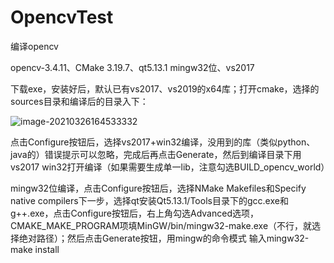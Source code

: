 # OpencvTest
编译opencv



opencv-3.4.11、CMake 3.19.7、qt5.13.1 mingw32位、vs2017

下载exe，安装好后，默认已有vs2017、vs2019的x64库；打开cmake，选择的sources目录和编译后的目录入下：

![image-20210326164533332](C:\Users\SG529\AppData\Roaming\Typora\typora-user-images\image-20210326164533332.png)

点击Configure按钮后，选择vs2017+win32编译，没用到的库（类似python、java的）错误提示可以忽略，完成后再点击Generate，然后到编译目录下用vs2017 win32打开编译（如果需要生成单一lib，注意勾选BUILD_opencv_world）

mingw32位编译，点击Configure按钮后，选择NMake Makefiles和Specify native compilers下一步，选择qt安装Qt5.13.1/Tools目录下的gcc.exe和g++.exe，点击Configure按钮后，右上角勾选Advanced选项，CMAKE_MAKE_PROGRAM项填MinGW/bin/mingw32-make.exe（不行，就选择绝对路径）；然后点击Generate按钮，用mingw的命令模式 输入mingw32-make install

